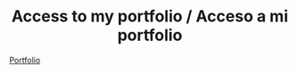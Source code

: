 <div align="center">
  
  # Access to my portfolio / Acceso a mi portfolio
  
</div>

[Portfolio](https://pablocaraballofernandez.github.io/)
